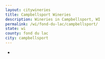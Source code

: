 ```yaml
---
layout: citywineries
title: Campbellsport Wineries
description: Wineries in Campbellsport, WI
permalink: /wi/fond-du-lac/campbellsport/
state: wi
county: fond du lac
city: campbellsport
---
```

-
